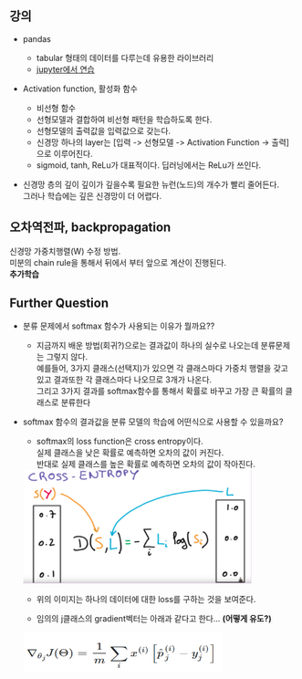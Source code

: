 ## 강의

* pandas  
  * tabular 형태의 데이터를 다루는데 유용한 라이브러리  
  * [jupyter에서 연습]()

* Activation function, 활성화 함수
  * 비선형 함수  
  * 선형모델과 결합하여 비선형 패턴을 학습하도록 한다.  
  * 선형모델의 출력값을 입력값으로 갖는다.  
  * 신경망 하나의 layer는 [입력 -> 선형모델 -> Activation Function -> 출력] 으로 이루어진다.  
  * sigmoid, tanh, ReLu가 대표적이다. 딥러닝에서는 ReLu가 쓰인다.  

* 신경망 층의 깊이
  깊이가 깊을수록 필요한 뉴런(노드)의 개수가 빨리 줄어든다.  
  그러나 학습에는 깊은 신경망이 더 어렵다.


## 오차역전파, backpropagation

신경망 가중치행렬(W) 수정 방법.  
미분의 chain rule을 통해서 뒤에서 부터 앞으로 계산이 진행된다.  
__추가학습__



## Further Question
* 분류 문제에서 softmax 함수가 사용되는 이유가 뭘까요??  
  * 지금까지 배운 방법(회귀?)으로는 결과값이 하나의 실수로 나오는데 분류문제는 그렇지 않다.  
  예를들어, 3가지 클래스(선택지)가 있으면 각 클래스마다 가중치 행렬을 갖고 있고 결과또한 각 클래스마다 나오므로 3개가 나온다.  
  그리고 3가지 결과를 softmax함수를 통해서 확률로 바꾸고 가장 큰 확률의 클래스로 분류한다
  
* softmax 함수의 결과값을 분류 모델의 학습에 어떤식으로 사용할 수 있을까요?
  * softmax의 loss function은 cross entropy이다.    
  실제 클래스을 낮은 확률로 예측하면 오차의 값이 커진다.    
  반대로 실제 클래스를 높은 확률로 예측하면 오차의 값이 작아진다.  
  <img src="https://github.com/bitwarrior1/bcaitech/blob/main/new/img/cross%20entropy%20loss%20function.png" width="400" height="200">
  
  * 위의 이미지는 하나의 데이터에 대한 loss를 구하는 것을 보여준다.
  
  * 임의의 j클래스의 gradient벡터는 아래과 같다고 한다... __(어떻게 유도?)__
  <img src="https://github.com/bitwarrior1/bcaitech/blob/main/new/img/cross_entropy_gradient_vector.png" width="350" height="70">
    
